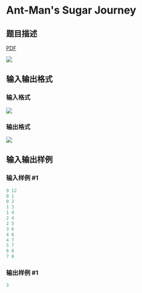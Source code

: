 # Ant-Man&#039;s Sugar Journey

## 题目描述

[problemUrl]: https://uva.onlinejudge.org/index.php?option=com_onlinejudge&Itemid=8&category=866&page=show_problem&problem=4964

[PDF](https://uva.onlinejudge.org/external/130/p13066.pdf)

![](https://cdn.luogu.com.cn/upload/vjudge_pic/UVA13066/5070e22781955a7879e6e0b0cb937796498688a6.png)

## 输入输出格式

### 输入格式

![](https://cdn.luogu.com.cn/upload/vjudge_pic/UVA13066/59560e90653e46c0684cee861b6769a520b11882.png)

### 输出格式

![](https://cdn.luogu.com.cn/upload/vjudge_pic/UVA13066/61c7fe62c73c59ea82acd86468820b095ac26f89.png)

## 输入输出样例

### 输入样例 #1

```cpp
9 12
0 1
0 2
1 3
1 4
2 4
2 5
3 6
4 6
4 7
5 7
6 8
7 8
```


### 输出样例 #1

```cpp
3
```



